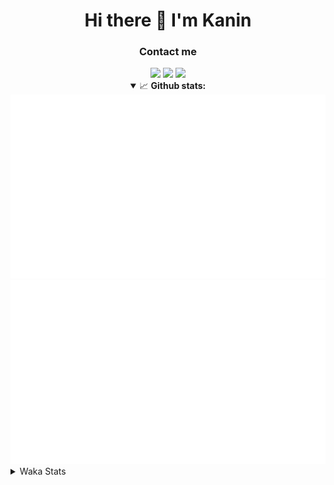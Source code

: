 <div align="center">
 <h1>Hi there 👋 I'm Kanin</h1>
 <h3>Contact me</h3>
 <a href="mailto:im@kanin.dev"><img src="https://img.shields.io/badge/gmail-%23D14836.svg?&style=for-the-badge&logo=gmail&logoColor=white"/></a>
 <a href="https://twitter.com/KaninDev"><img src="https://img.shields.io/badge/twitter-%231DA1F2.svg?&style=for-the-badge&logo=twitter&logoColor=white"/></a>
 <a href="https://www.linkedin.com/in/KaninDev"><img src="https://img.shields.io/badge/linkedin-%230077B5.svg?&style=for-the-badge&logo=linkedin&logoColor=white"/></a>
<details open>
  <summary>📈 <b>Github stats:</b></summary>
  <img src="https://github.com/Kanin/Kanin/blob/master/scripts/GitHubStats/generated/overview.svg"/>
  <img src="https://github.com/Kanin/Kanin/blob/master/scripts/GitHubStats/generated/languages.svg"/>
</details>
</div>

<details>
 <summary>Waka Stats</summary>

<!--START_SECTION:waka-->
![Profile Views](http://img.shields.io/badge/Profile%20Views-5-blue)

![Lines of code](https://img.shields.io/badge/From%20Hello%20World%20I%27ve%20Written-764278%20lines%20of%20code-blue)

**🐱 My Github Data** 

> 🏆 275 Contributions in the Year 2020
 > 
> 📦 4.4 kB Used in Github's Storage 
 > 
> 🚫 Not Opted to Hire
 > 
> 📜 6 Public Repositories
 > 
> 🔑 3 Private Repositories 

**I'm an Early 🐤** 

```text
🌞 Morning    92 commits     ███████░░░░░░░░░░░░░░░░░░   27.88% 
🌆 Daytime    106 commits    ████████░░░░░░░░░░░░░░░░░   32.12% 
🌃 Evening    71 commits     █████░░░░░░░░░░░░░░░░░░░░   21.52% 
🌙 Night      61 commits     ████░░░░░░░░░░░░░░░░░░░░░   18.48%

```
📅 **I'm Most Productive on Sunday** 

```text
Monday       65 commits     █████░░░░░░░░░░░░░░░░░░░░   19.7% 
Tuesday      39 commits     ███░░░░░░░░░░░░░░░░░░░░░░   11.82% 
Wednesday    49 commits     ███░░░░░░░░░░░░░░░░░░░░░░   14.85% 
Thursday     27 commits     ██░░░░░░░░░░░░░░░░░░░░░░░   8.18% 
Friday       31 commits     ██░░░░░░░░░░░░░░░░░░░░░░░   9.39% 
Saturday     46 commits     ███░░░░░░░░░░░░░░░░░░░░░░   13.94% 
Sunday       73 commits     █████░░░░░░░░░░░░░░░░░░░░   22.12%

```


📊 **This Week I Spent My Time On** 

```text
⌚︎ Time Zone: America/New_York

💬 Programming Languages: 
Python                   10 hrs 26 mins      ███████████░░░░░░░░░░░░░░   47.38% 
JSX                      5 hrs 11 mins       ██████░░░░░░░░░░░░░░░░░░░   23.58% 
SCSS                     4 hrs 50 mins       █████░░░░░░░░░░░░░░░░░░░░   21.96% 
JavaScript               48 mins             █░░░░░░░░░░░░░░░░░░░░░░░░   3.68% 
virtualenv               23 mins             ░░░░░░░░░░░░░░░░░░░░░░░░░   1.75%

🔥 Editors: 
PyCharm                  11 hrs 8 mins       ████████████░░░░░░░░░░░░░   50.53% 
IntelliJ                 10 hrs 54 mins      ████████████░░░░░░░░░░░░░   49.47%

🐱‍💻 Projects: 
Naila.py                 7 hrs 33 mins       ████████░░░░░░░░░░░░░░░░░   34.3% 
powerfnr                 6 hrs 37 mins       ███████░░░░░░░░░░░░░░░░░░   30.04% 
Kanin                    3 hrs 44 mins       ████░░░░░░░░░░░░░░░░░░░░░   16.94% 
TomsBot                  3 hrs 34 mins       ████░░░░░░░░░░░░░░░░░░░░░   16.22% 
PowerRep                 27 mins             ░░░░░░░░░░░░░░░░░░░░░░░░░   2.11%

💻 Operating System: 
Linux                    22 hrs 3 mins       █████████████████████████   100.0%

```

**I Mostly Code in Python** 

```text
Python                   17 repos            ███████████████████░░░░░░   77.27% 
JavaScript               2 repos             ██░░░░░░░░░░░░░░░░░░░░░░░   9.09% 
Kotlin                   1 repos             █░░░░░░░░░░░░░░░░░░░░░░░░   4.55% 
HTML                     1 repos             █░░░░░░░░░░░░░░░░░░░░░░░░   4.55% 
Java                     1 repos             █░░░░░░░░░░░░░░░░░░░░░░░░   4.55%

```


**Timeline**

![Chart not found](https://github.com/Kanin/Kanin/blob/master/charts/bar_graph.png) 


<!--END_SECTION:waka-->
</details>
